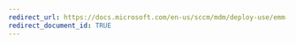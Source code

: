 ```yaml
---
redirect_url: https://docs.microsoft.com/en-us/sccm/mdm/deploy-use/emm-manage-access-based-on-device-network-app-risk
redirect_document_id: TRUE
---
```

